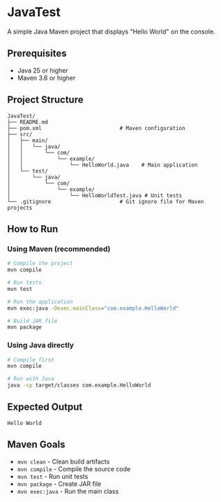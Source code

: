 # JavaTest

A simple Java Maven project that displays "Hello World" on the console.

## Prerequisites

- Java 25 or higher
- Maven 3.6 or higher

## Project Structure

```
JavaTest/
├── README.md
├── pom.xml                         # Maven configuration
├── src/
│   ├── main/
│   │   └── java/
│   │       └── com/
│   │           └── example/
│   │               └── HelloWorld.java    # Main application
│   └── test/
│       └── java/
│           └── com/
│               └── example/
│                   └── HelloWorldTest.java # Unit tests
└── .gitignore                      # Git ignore file for Maven projects
```

## How to Run

### Using Maven (recommended)

```bash
# Compile the project
mvn compile

# Run tests
mvn test

# Run the application
mvn exec:java -Dexec.mainClass="com.example.HelloWorld"

# Build JAR file
mvn package
```

### Using Java directly

```bash
# Compile first
mvn compile

# Run with Java
java -cp target/classes com.example.HelloWorld
```

## Expected Output

```
Hello World
```

## Maven Goals

- `mvn clean` - Clean build artifacts
- `mvn compile` - Compile the source code
- `mvn test` - Run unit tests
- `mvn package` - Create JAR file
- `mvn exec:java` - Run the main class